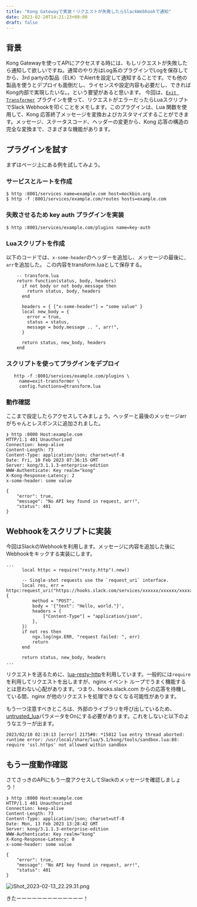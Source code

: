 ```yaml
---
title: "Kong Gatewayで実装！リクエストが失敗したらSlackWebhookで通知"
date: 2023-02-20T14:21:23+09:00
draft: false
---
```

## 背景

Kong Gatewayを使ってAPIにアクセスする時には、もしリクエストが失敗したら通知して欲しいですね。通常のやり方はLog系のプラグインでLogを保存してから、3rd partyの製品（ELK）でAlertを設定して通知することです。でも他の製品を使うとデプロイも面倒だし、ライセンスや設定内容も必要だし、できればKong内部で実現したいな。。という要望があると思います。
今回は、[`Exit Transformer`](https://docs.konghq.com/hub/kong-inc/exit-transformer/) プラグインを使って、リクエストがエラーだったらLuaスクリプトでSlack Webhookを叩くことをメモします。このプラグインは、Lua 関数を使用して、Kong 応答終了メッセージを変換およびカスタマイズすることができます。メッセージ、ステータスコード、ヘッダーの変更から、Kong 応答の構造の完全な変換まで、さまざまな機能があります。

## プラグインを試す

まずはページ上にある例を試してみよう。

### サービスとルートを作成

```
$ http :8001/services name=example.com host=mockbin.org
$ http -f :8001/services/example.com/routes hosts=example.com
```

### 失敗させるため key auth プラグインを実装

```
$ http :8001/services/example.com/plugins name=key-auth
```

### Luaスクリプトを作成

以下のコードでは、`x-some-header`のヘッダーを追加し、メッセージの最後に`, arr`を追加した。
この内容をtransform.luaとして保存する。

```
    -- transform.lua
    return function(status, body, headers)
      if not body or not body.message then
        return status, body, headers
      end

      headers = { ["x-some-header"] = "some value" }
      local new_body = {
        error = true,
        status = status,
        message = body.message .. ", arr!",
      }

      return status, new_body, headers
    end
```

### スクリプトを使ってプラグインをデプロイ

```
   http -f :8001/services/example.com/plugins \
     name=exit-transformer \
     config.functions=@transform.lua
```

### 動作確認
ここまで設定したらアクセスしてみましょう。ヘッダーと最後のメッセージarrがちゃんとレスポンスに追加されました。

```
❯ http :8000 Host:example.com
HTTP/1.1 401 Unauthorized
Connection: keep-alive
Content-Length: 73
Content-Type: application/json; charset=utf-8
Date: Fri, 10 Feb 2023 07:36:15 GMT
Server: kong/3.1.1.3-enterprise-edition
WWW-Authenticate: Key realm="kong"
X-Kong-Response-Latency: 2
x-some-header: some value

{
    "error": true,
    "message": "No API key found in request, arr!",
    "status": 401
}
```

## Webhookをスクリプトに実装

今回はSlackのWebhookを利用します。メッセージに内容を追加した後にWebhookをキックする実装にします。

```
...
      local httpc = require("resty.http").new()

      -- Single-shot requests use the `request_uri` interface.
      local res, err = httpc:request_uri("https://hooks.slack.com/services/xxxxxx/xxxxxx/xxxxxxxx", {
          method = "POST",
          body = '{"text": "Hello, world."}',
          headers = {
              ["Content-Type"] = "application/json",
          },
      })
      if not res then
          ngx.log(ngx.ERR, "request failed: ", err)
          return
      end

      return status, new_body, headers
...
```

リクエストを送るために、[lua-resty-http](https://github.com/ledgetech/lua-resty-http)を利用しています。一般的には`require`を利用してリクエストを出しますが、nginx イベント ループでうまく機能するとは思わない心配があります。つまり、hooks.slack.com からの応答を待機している間、nginx が他のリクエストを処理できなくなる可能性があります。

もう一つ注意すべきところは、外部のライブラリを呼び出しているため、[untrusted_lua](https://docs.konghq.com/gateway/latest/reference/configuration/#untrusted_lua)パラメータをOnにする必要があります。これをしないと以下のようなエラーが出ます。
```
2023/02/10 02:19:13 [error] 2175#0: *15812 lua entry thread aborted: runtime error: /usr/local/share/lua/5.1/kong/tools/sandbox.lua:88: require 'ssl.https' not allowed within sandbox
```

## もう一度動作確認

さてさっきのAPIにもう一度アクセスしてSlackのメッセージを確認しましょう！

```
❯ http :8000 Host:example.com
HTTP/1.1 401 Unauthorized
Connection: keep-alive
Content-Length: 73
Content-Type: application/json; charset=utf-8
Date: Mon, 13 Feb 2023 13:28:42 GMT
Server: kong/3.1.1.3-enterprise-edition
WWW-Authenticate: Key realm="kong"
X-Kong-Response-Latency: 0
x-some-header: some value

{
    "error": true,
    "message": "No API key found in request, arr!",
    "status": 401
}
```
![iShot_2023-02-13_22.29.31.png](https://qiita-image-store.s3.ap-northeast-1.amazonaws.com/0/2679136/1ec6a8fc-bbe2-550a-9fe9-190aa2c34b73.png)

きたーーーーーーーーーーーーー！


